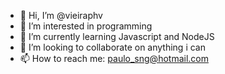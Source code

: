 - 👋 Hi, I’m @vieiraphv
- 👀 I’m interested in programming
- 🌱 I’m currently learning Javascript and NodeJS
- 💞️ I’m looking to collaborate on anything i can
- 📫 How to reach me: paulo_sng@hotmail.com

<!---
vieiraphv/vieiraphv is a ✨ special ✨ repository because its `README.md` (this file) appears on your GitHub profile.
You can click the Preview link to take a look at your changes.
--->
